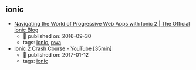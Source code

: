 ionic 
---
* [Navigating the World of Progressive Web Apps with Ionic 2  |  The Official Ionic Blog](http://blog.ionic.io/navigating-the-world-of-progressive-web-apps-with-ionic-2/)
    * :calendar: published on: 2016-09-30
    * tags: [ionic](../tags/ionic.md), [pwa](../tags/pwa.md)
* [Ionic 2 Crash Course - YouTube [35min]](https://www.youtube.com/watch?v=O2WiI9QrS5s)
    * :calendar: published on: 2017-01-12
    * tags: [ionic](../tags/ionic.md)
